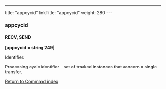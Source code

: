 ---
title: "appcycid"
linkTitle: "appcycid"
weight: 280
--- <span id="appcycid"></span>

### appcycid

#### RECV, SEND

****[appcycid = string 249]****

Identifier.

Processing cycle identifier - set of tracked instances that concern
a single transfer.

[Return to Command index](../../)
